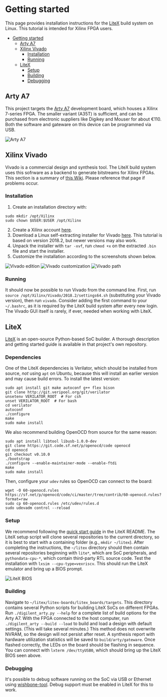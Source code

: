 # Getting started
This page provides installation instructions for the [LiteX](https://github.com/enjoy-digital/litex) build system on Linux. This tutorial is intended for Xilinx FPGA users. 

- [Getting started](#getting-started)
  - [Arty A7](#arty-a7)
  - [Xilinx Vivado](#xilinx-vivado)
    - [Installation](#installation)
    - [Running](#running)
  - [LiteX](#litex)
    - [Setup](#setup)
    - [Building](#building)
    - [Debugging](#debugging)

## Arty A7
This project targets the [Arty A7](https://store.digilentinc.com/arty-a7-artix-7-fpga-development-board/) development board, which houses a Xilinx 7-series FPGA. The smaller variant (A35T) is sufficient, and can be purchased from electronic suppliers like Digikey and Mouser for about €110. Both the software and gateware on this device can be programmed via USB.

![Arty A7](arty.jpg)

## Xilinx Vivado
Vivado is a commercial design and synthesis tool. The LiteX build system uses this sofrware as a backend to generate bitstreams for Xilinx FPGAs. This section is a summary of [this Wiki](https://github.com/timvideos/litex-buildenv/wiki/Xilinx-Vivado). Please reference that page if problems occur.

### Installation
1. Create an installation directory with:
```
sudo mkdir /opt/Xilinx
sudo chown $USER:$USER /opt/Xilinx
```
2. Create a Xilinx account [here](https://www.xilinx.com/registration/create-account.html).
3. Download a Linux self-extracting installer for Vivado [here](https://www.xilinx.com/support/download.html). This tutorial is based on version 2018.2, but newer versions may also work.
4. Unpack the installer with `tar -xvf`, run `chmod +x` on the extracted `.bin` file and start the installer.
5. Customize the installation according to the screenshots shown below.

![Vivado edition](vivado_edition.png)
![Vivado customization](vivado_customization.png)
![Vivado path](vivado_path.png)

### Running
It should now be possible to run Vivado from the command line. First, run `source /opt/Xilinx/Vivado/2018.2/settings64.sh` (substituting your Vivado version), then run `vivado`. Consider adding the first command to your `~/.bashrc`, as it is required by the LiteX build system after every new login. The Vivado GUI itself is rarely, if ever, needed when working with LiteX.
   
## LiteX
[LiteX](https://github.com/enjoy-digital/litex) is an open-source Python-based SoC builder. A thorough description and getting started guide is available in that project's own repository.


### Dependencies
One of the LiteX dependencies is Verilator, which should be installed from source, _not_ using `apt` on Ubuntu, because this will install an earlier version and may cause build errors. To install the latest version:
```
sudo apt install git make autoconf g++ flex bison
git clone http://git.veripool.org/git/verilator
unsetenv VERILATOR_ROOT  # For csh
unset VERILATOR_ROOT  # For bash
cd verilator
autoconf
./configure
make
sudo make install
```

We also recommend building OpenOCD from source for the same reason:
```
sudo apt install libtool libusb-1.0.0-dev
git clone https://git.code.sf.net/p/openocd/code openocd
cd openocd
git checkout v0.10.0
./bootstrap
./configure --enable-maintainer-mode --enable-ftdi
make
sudo make install
```

Then, configure your `udev` rules so OpenOCD can connect to the board:
```
wget -O 60-openocd.rules https://sf.net/p/openocd/code/ci/master/tree/contrib/60-openocd.rules?format=raw
sudo cp 60-openocd.rules /etc/udev/rules.d
sudo udevadm control --reload
```

### Setup
We recommend following the [quick start guide](https://github.com/enjoy-digital/litex#quick-start-guide) in the LiteX README. The LiteX setup script will clone several repositories to the current directory, so it is best to start with a containing folder (e.g., `mkdir ~/litex`). After completing the instructions, the `~/litex` directory should then contain several repositories beginning with `lite*`, which are SoC peripherals, and `pythondata-cpu-*`, which contain third-party RTL source code. Test the installation with `lxsim --cpu-type=vexriscv`. This should run the LiteX emulator and bring up a BIOS prompt. 

![LiteX BIOS](litex_bios.png)

### Building
Navigate to `~/litex/litex-boards/litex_boards/targets`. This directory contains several Python scripts for building LiteX SoCs on different FPGAs. Run `./digilent_arty.py --help` for a complete list of build options for the Arty A7. With the FPGA connected to the host computer, run `./digilent_arty --build --load` to build and load a design with default settings. (This will take several minutes.) This method does not overwrite NVRAM, so the design will not persist after reset. A synthesis report with hardware utilization statistics will be saved to `build/arty/gateware`. Once flashed correctly, the LEDs on the board should be flashing in sequence. You can connect with `lxterm /dev/ttyUSB0`, which should bring up the LiteX BIOS seen above.

### Debugging
It's possible to debug software running on the SoC via USB or Ethernet using [wishbone-tool](https://wishbone-utils.readthedocs.io/en/latest/wishbone-tool/). Debug support must be enabled in LiteX for this to work.
